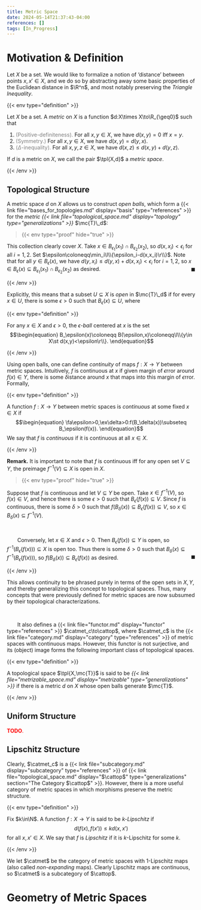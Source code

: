 ```yaml
---
title: Metric Space
date: 2024-05-14T21:37:43-04:00
references: []
tags: [In_Progress]
---
```


# Motivation & Definition

Let $X$ be a set. We would like to formalize a notion of ‘distance’ between points $x,x'\in X$, and we do so by abstracting away some basic properties of the Euclidean distance in $\R^n$, and most notably preserving the *Triangle Inequality*.

{{< env type="definition" >}}

Let $X$ be a set. A *metric* on $X$ is a function $d:X\times X\to\R_{\geq0}$ such that
1. <span style="color:gray">(Positive-definiteness).</span> For all $x,y\in X$, we have $d(x,y)=0$ iff $x=y$.
2. <span style="color:gray">(Symmetry.)</span> For all $x,y\in X$, we have $d(x,y)=d(y,x)$.
3. <span style="color:gray">($\Delta$-inequality).</span> For all $x,y,z\in X$, we have $d(x,z)\leq d(x,y)+d(y,z)$.

If $d$ is a metric on $X$, we call the pair $\tpl{X,d}$ a *metric space*.

{{< /env >}}

## Topological Structure

A metric space $d$ on $X$ allows us to construct *open balls*, which form a {{< link file="bases_for_topologies.md" display="basis" type="references" >}} for the *metric {{< link file="topological_space.md" display="topology" type="generalizations" >}}* $\mc{T}\_d$:

>{{< env type="proof" hide="true" >}}

This collection clearly cover $X$. Take $x\in B_{\epsilon_1}(x_1)\cap B_{\epsilon_2}(x_2)$, so $d(x,x_i)<\epsilon_i$ for all $i=1,2$. Set $\epsilon\coloneqq\min_i\l\\{\epsilon_i-d(x,x_i)\r\\}$. Note that for all $y\in B_\epsilon(x)$, we have $d(y,x_i)\leq d(y,x)+d(x,x_i)<\epsilon_i$ for $i=1,2$, so $x\in B_\epsilon(x)\subseteq B_{\epsilon_1}(x_1)\cap B_{\epsilon_2}(x_2)$ as desired.<span style="float:right;">$\blacksquare$</span>

{{< /env >}}

Explicitly, this means that a subset $U\subseteq X$ is *open* in $\mc{T}\_d$ if for every $x\in U$, there is some $\epsilon>0$ such that $B_\epsilon(x)\subseteq U$, where

{{< env type="definition" >}}

For any $x\in X$ and $\epsilon>0$, the *$\epsilon$-ball* centered at $x$ is the set
$$\begin{equation}
    B_\epsilon(x)\coloneqq B(\epsilon,x)\coloneqq\l\\{y\in X\st d(x,y)<\epsilon\r\\}.
\end{equation}$$

{{< /env >}}

Using open balls, one can define *continuity* of maps $f:X\to Y$ between metric spaces. Intuitively, $f$ is continuous at $x$ if given margin of $\epsilon$rror around $f(x)\in Y$, there is some $\delta$istance around $x$ that maps into this margin of $\epsilon$rror. Formally,

{{< env type="definition" >}}

A function $f:X\to Y$ between metric spaces is *continuous* at some fixed $x\in X$ if
$$\begin{equation}
    \fa\epsilon>0,\ex\delta>0:f(B_\delta(x))\subseteq B_\epsilon(f(x)).
\end{equation}$$
We say that $f$ is *continuous* if it is continuous at all $x\in X$.

{{< /env >}}

**Remark.** It is important to note that $f$ is continuous iff for any open set $V\subseteq Y$, the preimage $f^{-1}(V)\subseteq X$ is open in $X$.

>{{< env type="proof" hide="true" >}}

Suppose that $f$ is continuous and let $V\subseteq Y$ be open. Take $x\in f^{-1}(V)$, so $f(x)\in V$, and hence there is some $\epsilon>0$ such that $B_\epsilon(f(x))\subseteq V$. Since $f$ is continuous, there is some $\delta>0$ such that $f(B_\delta(x))\subseteq B_\epsilon(f(x))\subseteq V$, so $x\in B_\delta(x)\subseteq f^{-1}(V)$.

<br>

&emsp;&emsp;Conversely, let $x\in X$ and $\epsilon>0$. Then $B_\epsilon(f(x))\subseteq Y$ is open, so $f^{-1}(B_\epsilon(f(x)))\subseteq X$ is open too. Thus there is some $\delta>0$ such that $B_\delta(x)\subseteq f^{-1}(B_\epsilon(f(x)))$, so $f(B_\delta(x))\subseteq B_\epsilon(f(x))$ as desired.<span style="float:right;">$\blacksquare$</span>

{{< /env >}}

This allows continuity to be phrased purely in terms of the open sets in $X,Y$, and thereby generalizing this concept to topological spaces. Thus, many concepts that were previously defined for metric spaces are now subsumed by their topological characterizations.

<br>

&emsp;&emsp;It also defines a {{< link file="functor.md" display="functor" type="references" >}} $\catmet_c\to\cattop$, where $\catmet_c$ is the {{< link file="category.md" display="category" type="references" >}} of metric spaces with continuous maps. However, this functor is not surjective, and its (object) image forms the following important class of topological spaces.

{{< env type="definition" >}}

A topological space $\tpl{X,\mc{T}}$ is said to be *{{< link file="metrizable_space.md" display="metrizable" type="generalizations" >}}* if there is a metric $d$ on $X$ whose open balls generate $\mc{T}$.

{{< /env >}}

## Uniform Structure

<span style="color:red">**TODO**.</span>

<div class="space"></div>

## Lipschitz Structure

Clearly, $\catmet_c$ is a {{< link file="subcategory.md" display="subcategory" type="references" >}} of {{< link file="topological_space.md" display="$\cattop$" type="generalizations" section="The Category $\cattop$" >}}. However, there is a more useful category of metric spaces in which morphisms preserve the metric structure.

{{< env type="definition" >}}

Fix $k\in\N$. A function $f:X\to Y$ is said to be *$k$-Lipschitz* if
$$\begin{equation}
    d(f(x),f(x'))\leq kd(x,x')
\end{equation}$$
for all $x,x'\in X$. We say that $f$ is *Lipschitz* if it is $k$-Lipschitz for some $k$.

{{< /env >}}

We let $\catmet$ be the category of metric spaces with $1$-Lipschitz maps (also called *non-expanding* maps). Clearly Lipschitz maps are continuous, so $\catmet$ is a subcategory of $\cattop$.

# Geometry of Metric Spaces
